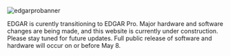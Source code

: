![edgarprobanner](https://user-images.githubusercontent.com/94485192/161430833-7deea60a-3684-428b-8375-67458365531f.png)

EDGAR is curently transitioning to EDGAR Pro. Major hardware and software changes are being made, and this website is currently under construction. Please stay tuned for future updates. Full public release of software and hardware will occur on or before May 8.
